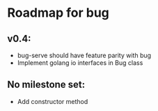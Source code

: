# Roadmap for bug

## v0.4:
- bug-serve should have feature parity with bug
- Implement golang io interfaces in Bug class

## No milestone set:
- Add constructor method
